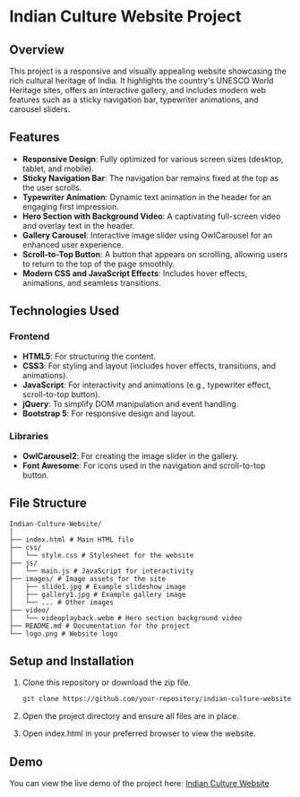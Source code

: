 # Indian Culture Website Project  

## Overview  
This project is a responsive and visually appealing website showcasing the rich cultural heritage of India. It highlights the country's UNESCO World Heritage sites, offers an interactive gallery, and includes modern web features such as a sticky navigation bar, typewriter animations, and carousel sliders.  

## Features  
- **Responsive Design**: Fully optimized for various screen sizes (desktop, tablet, and mobile).  
- **Sticky Navigation Bar**: The navigation bar remains fixed at the top as the user scrolls.  
- **Typewriter Animation**: Dynamic text animation in the header for an engaging first impression.  
- **Hero Section with Background Video**: A captivating full-screen video and overlay text in the header.  
- **Gallery Carousel**: Interactive image slider using OwlCarousel for an enhanced user experience.  
- **Scroll-to-Top Button**: A button that appears on scrolling, allowing users to return to the top of the page smoothly.  
- **Modern CSS and JavaScript Effects**: Includes hover effects, animations, and seamless transitions.  

## Technologies Used  
### **Frontend**  
- **HTML5**: For structuring the content.  
- **CSS3**: For styling and layout (includes hover effects, transitions, and animations).  
- **JavaScript**: For interactivity and animations (e.g., typewriter effect, scroll-to-top button).  
- **jQuery**: To simplify DOM manipulation and event handling.  
- **Bootstrap 5**: For responsive design and layout.  

### **Libraries**  
- **OwlCarousel2**: For creating the image slider in the gallery.  
- **Font Awesome**: For icons used in the navigation and scroll-to-top button.  

## File Structure  
```
Indian-Culture-Website/ 
│ 
├── index.html # Main HTML file 
├── css/ 
│   └── style.css # Stylesheet for the website 
├── js/ 
│   └── main.js # JavaScript for interactivity 
├── images/ # Image assets for the site 
│   ├── slide1.jpg # Example slideshow image 
│   ├── gallery1.jpg # Example gallery image 
│   └── ... # Other images 
├── video/ 
│   └── videoplayback.webm # Hero section background video 
├── README.md # Documentation for the project 
└── logo.png # Website logo
```
## Setup and Installation 
 
1. Clone this repository or download the zip file.  
   ```bash
   git clone https://github.com/your-repository/indian-culture-website.git

2. Open the project directory and ensure all files are in place.

3. Open index.html in your preferred browser to view the website.


## Demo

You can view the live demo of the project here: [Indian Culture Website](https://jatinsinghkatal.github.io/India-Tourism/)

